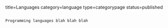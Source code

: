 title=Languages
category=language
type=categorypage
status=published
~~~~~~

Programming languages blah blah blah
